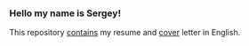 ### **Hello my name is Sergey!**
This repository [contains](https://github.com/SergeKAPITONOV/RESUME_eng/blob/main/RESUME_Kapitonov_S_V.pdf) 
my resume and [cover](https://github.com/SergeKAPITONOV/RESUME_eng/blob/main/COVER_letter.pdf) letter in English.

